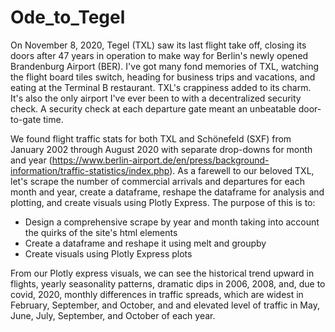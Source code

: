 # Ode_to_Tegel

On November 8, 2020, Tegel (TXL) saw its last flight take off, closing its doors after 47 years in operation to make way for Berlin's newly opened Brandenburg Airport (BER). I've got many fond memories of TXL, watching the flight board tiles switch, heading for business trips and vacations, and eating at the Terminal B restaurant. TXL's crappiness added to its charm. It's also the only airport I've ever been to with a decentralized security check. A security check at each departure gate meant an unbeatable door-to-gate time.

We found flight traffic stats for both TXL and Schönefeld (SXF) from January 2002 through August 2020 with separate drop-downs for month and year (https://www.berlin-airport.de/en/press/background-information/traffic-statistics/index.php). As a farewell to our beloved TXL, let's scrape the number of commercial arrivals and departures for each month and year, create a dataframe, reshape the dataframe for analysis and plotting, and create visuals using Plotly Express. The purpose of this is to:

- Design a comprehensive scrape by year and month taking into account the quirks of the site's html elements
- Create a dataframe and reshape it using melt and groupby
- Create visuals using Plotly Express plots

From our Plotly express visuals, we can see the historical trend upward in flights, yearly seasonality patterns, dramatic dips in 2006, 2008, and, due to covid, 2020, monthly differences in traffic spreads, which are widest in February, September, and October, and and elevated level of traffic in May, June, July, September, and October of each year.

